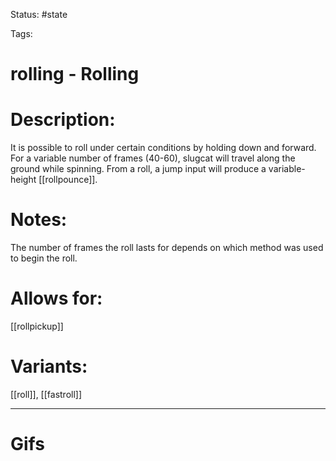 Status: #state

Tags: 

# rolling - Rolling

# Description:
It is possible to roll under certain conditions by holding down and forward. For a variable number of frames (40-60), slugcat will travel along the ground while spinning. From a roll, a jump input will produce a variable-height [[rollpounce]].

# Notes:
The number of frames the roll lasts for depends on which method was used to begin the roll.

# Allows for:
[[rollpickup]]

# Variants:
[[roll]], [[fastroll]]

___
# Gifs

